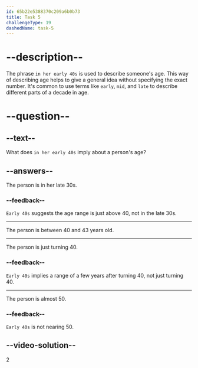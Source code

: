 ```yaml
---
id: 65b22e5388370c209a6b0b73
title: Task 5
challengeType: 19
dashedName: task-5
---
```


# --description--

The phrase `in her early 40s` is used to describe someone's age. This way of describing age helps to give a general idea without specifying the exact number. It's common to use terms like `early`, `mid`, and `late` to describe different parts of a decade in age.

# --question--

## --text--

What does `in her early 40s` imply about a person's age?

## --answers--

The person is in her late 30s.

### --feedback--

`Early 40s` suggests the age range is just above 40, not in the late 30s.

---

The person is between 40 and 43 years old.

---

The person is just turning 40.

### --feedback--

`Early 40s` implies a range of a few years after turning 40, not just turning 40.

---

The person is almost 50.

### --feedback--

`Early 40s` is not nearing 50.

## --video-solution--

2

